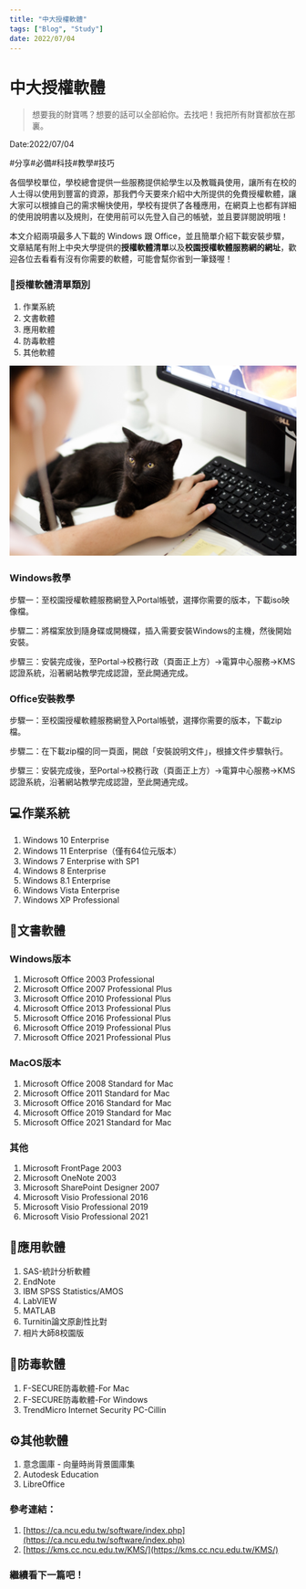 ```yaml
---
title: "中大授權軟體"
tags: ["Blog", "Study"]
date: 2022/07/04
---
```

# 中大授權軟體

> 想要我的財寶嗎？想要的話可以全部給你。去找吧！我把所有財寶都放在那裏。
> 

Date:2022/07/04

#分享#必備#科技#教學#技巧

各個學校單位，學校總會提供一些服務提供給學生以及教職員使用，讓所有在校的人士得以使用到豐富的資源，那我們今天要來介紹中大所提供的免費授權軟體，讓大家可以根據自己的需求暢快使用，學校有提供了各種應用，在網頁上也都有詳細的使用說明書以及規則，在使用前可以先登入自己的帳號，並且要詳閱說明哦！

本文介紹兩項最多人下載的 Windows 跟 Office，並且簡單介紹下載安裝步驟，文章結尾有附上中央大學提供的**授權軟體清單**以及**校園授權軟體服務網的網址**，歡迎各位去看看有沒有你需要的軟體，可能會幫你省到一筆錢喔！

### 🐍**授權軟體**清單類別

1. 作業系統
2. 文書軟體
3. 應用軟體
4. 防毒軟體
5. 其他軟體

![pexels-ruca-souza-1049764.jpg](https://github.com/NCU-FRESH/2024-blog/blob/main/%E4%B8%AD%E5%A4%A7%E6%8E%88%E6%AC%8A%E8%BB%9F%E9%AB%94/pexels-ruca-souza-1049764.jpg?raw=true)

### Windows教學

步驟一：至校園授權軟體服務網登入Portal帳號，選擇你需要的版本，下載iso映像檔。

步驟二：將檔案放到隨身碟或開機碟，插入需要安裝Windows的主機，然後開始安裝。

步驟三：安裝完成後，至Portal→校務行政（頁面正上方）→電算中心服務→KMS認證系統，沿著網站教學完成認證，至此開通完成。

### Office安裝教學

步驟一：至校園授權軟體服務網登入Portal帳號，選擇你需要的版本，下載zip檔。

步驟二：在下載zip檔的同一頁面，開啟「安裝說明文件」，根據文件步驟執行。

步驟三：安裝完成後，至Portal→校務行政（頁面正上方）→電算中心服務→KMS認證系統，沿著網站教學完成認證，至此開通完成。

## 💻作業系統

1. Windows 10 Enterprise
2. Windows 11 Enterprise（僅有64位元版本）
3. Windows 7 Enterprise with SP1
4. Windows 8 Enterprise
5. Windows 8.1 Enterprise
6. Windows Vista Enterprise
7. Windows XP Professional

## 🏢文書軟體

### **Windows版本**

1. Microsoft Office 2003 Professional
2. Microsoft Office 2007 Professional Plus
3. Microsoft Office 2010 Professional Plus
4. Microsoft Office 2013 Professional Plus
5. Microsoft Office 2016 Professional Plus
6. Microsoft Office 2019 Professional Plus
7. Microsoft Office 2021 Professional Plus

### **MacOS版本**

1. Microsoft Office 2008 Standard for Mac
2. Microsoft Office 2011 Standard for Mac
3. Microsoft Office 2016 Standard for Mac
4. Microsoft Office 2019 Standard for Mac
5. Microsoft Office 2021 Standard for Mac

### **其他**

1. Microsoft FrontPage 2003
2. Microsoft OneNote 2003
3. Microsoft SharePoint Designer 2007
4. Microsoft Visio Professional 2016
5. Microsoft Visio Professional 2019
6. Microsoft Visio Professional 2021

## 📖應用軟體

1. SAS-統計分析軟體
2. EndNote
3. IBM SPSS Statistics/AMOS
4. LabVIEW
5. MATLAB
6. Turnitin論文原創性比對
7. 相片大師8校園版

## 🦠防毒軟體

1. F-SECURE防毒軟體-For Mac
2. F-SECURE防毒軟體-For Windows
3. TrendMicro Internet Security PC-Cillin

## ⚙️其他軟體

1. 意念圖庫 - 向量時尚背景圖庫集
2. Autodesk Education
3. LibreOffice

### 參考連結：

1. [https://ca.ncu.edu.tw/software/index.php](https://ca.ncu.edu.tw/software/index.php)
2. [https://kms.cc.ncu.edu.tw/KMS/](https://kms.cc.ncu.edu.tw/KMS/)

### 繼續看下一篇吧！

[](https://ncufresh.ncu.edu.tw/blog/life/?postId=b13bc36e-4f70-4816-8932-c2b9fa520c75)